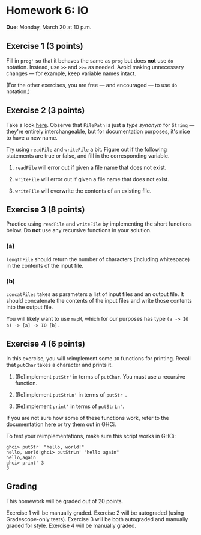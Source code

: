 # Homework 6: IO

**Due**: Monday, March 20 at 10 p.m.

## Exercise 1 (3 points)

Fill in `prog'` so that it behaves the same as `prog` but does **not** use `do`
notation. Instead, use `>>` and `>>=` as needed. Avoid making unnecessary
changes — for example, keep variable names intact.

(For the other exercises, you are free — and encouraged — to use `do` notation.)

## Exercise 2 (3 points)

Take a look
[here](https://hackage.haskell.org/package/base-4.18.0.0/docs/Prelude.html#g:29).
Observe that `FilePath` is just a _type synonym_ for `String` — they're entirely
interchangeable, but for documentation purposes, it's nice to have a new name.

Try using `readFile` and `writeFile` a bit. Figure out if the following
statements are true or false, and fill in the corresponding variable.

1. `readFile` will error out if given a file name that does not exist.

2. `writeFile` will error out if given a file name that does not exist.

3. `writeFile` will overwrite the contents of an existing file.

## Exercise 3 (8 points)

Practice using `readFile` and `writeFile` by implementing the short functions
below. Do **not** use any recursive functions in your solution.

### (a)

`lengthFile` should return the number of characters (including whitespace)
in the contents of the input file.

### (b)

`concatFiles` takes as parameters a list of input files and an output file. It
should concatenate the contents of the input files and write those contents into
the output file.

You will likely want to use `mapM`, which for our purposes has type
`(a -> IO b) -> [a] -> IO [b]`.

## Exercise 4 (6 points)

In this exercise, you will reimplement some `IO` functions for printing.
Recall that `putChar` takes a character and prints it.

1. (Re)implement `putStr'` in terms of `putChar`.
   You must use a recursive function.

2. (Re)implement `putStrLn'` in terms of `putStr'`.

3. (Re)implement `print'` in terms of `putStrLn'`.

If you are not sure how some of these functions work, refer to the documentation
[here](https://hackage.haskell.org/package/base-4.18.0.0/docs/Prelude.html#g:27)
or try them out in GHCi.

To test your reimplementations, make sure this script works in GHCi:

```
ghci> putStr' "hello, world!"
hello, world!ghci> putStrLn' "hello again"
hello,again
ghci> print' 3
3
```

## Grading

This homework will be graded out of 20 points.

Exercise 1 will be manually graded. Exercise 2 will be autograded (using
Gradescope-only tests). Exercise 3 will be both autograded and manually graded
for style. Exercise 4 will be manually graded.
